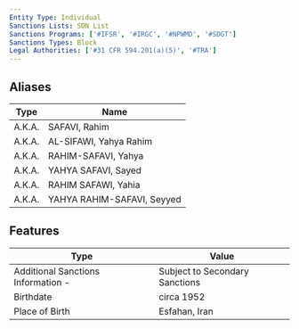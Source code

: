 ```yaml
---
Entity Type: Individual
Sanctions Lists: SDN List
Sanctions Programs: ['#IFSR', '#IRGC', '#NPWMD', '#SDGT']
Sanctions Types: Block
Legal Authorities: ['#31 CFR 594.201(a)(5)', '#TRA']
---
```


## Aliases
| Type  | Name      | 
|-------|-----------|
| A.K.A. | SAFAVI, Rahim |
| A.K.A. | AL-SIFAWI, Yahya Rahim |
| A.K.A. | RAHIM-SAFAVI, Yahya |
| A.K.A. | YAHYA SAFAVI, Sayed |
| A.K.A. | RAHIM SAFAWI, Yahia |
| A.K.A. | YAHYA RAHIM-SAFAVI, Seyyed |

## Features
| Type  | Value      |
|-------|------------|
| Additional Sanctions Information - | Subject to Secondary Sanctions |
| Birthdate | circa 1952 |
| Place of Birth | Esfahan, Iran |
